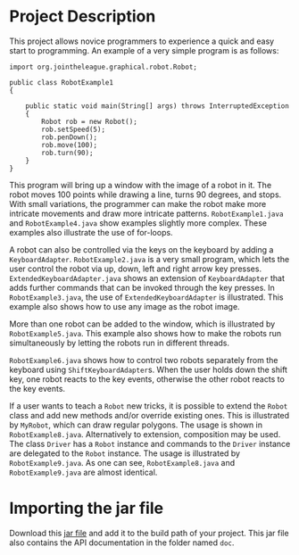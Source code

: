 # Project Description

This project allows novice programmers to experience a quick and easy start to programming. An example of a very simple program is as follows:

    import org.jointheleague.graphical.robot.Robot;
    
    public class RobotExample1
    {
    
	    public static void main(String[] args) throws InterruptedException
	    {
		    Robot rob = new Robot();
		    rob.setSpeed(5);
		    rob.penDown();
		    rob.move(100);
		    rob.turn(90);
	    }
    }


This program will bring up a window with the image of a robot in it. The robot moves 100 points while drawing a line, turns 90 degrees, and stops. With small variations, the programmer can make the robot make more intricate movements and draw more intricate patterns. `RobotExample1.java` and `RobotExample4.java` show examples slightly more complex. These examples also illustrate the use of for-loops.

A robot can also be controlled via the keys on the keyboard by adding a `KeyboardAdapter`. `RobotExample2.java` is a very small program, which lets the user control the robot via up, down, left and right arrow key presses. `ExtendedKeyboardAdapter.java` shows an extension of `KeyboardAdapter` that adds further commands that can be invoked through the key presses. In `RobotExample3.java`, the use of `ExtendedKeyboardAdapter` is illustrated. This example also shows how to use any image as the robot image.

More than one robot can be added to the window, which is illustrated by `RobotExample5.java`. This example also shows how to make the robots run simultaneously by letting the robots run in different threads. 

`RobotExample6.java` shows how to control two robots separately from the keyboard using `ShiftKeyboardAdapter`s. When the user holds down the shift key, one robot reacts to the key events, otherwise the other robot reacts to the key events.

If a user wants to teach a `Robot` new tricks, it is possible to extend the `Robot` class and add new methods and/or override existing ones. This is illustrated by `MyRobot`, which can draw regular polygons. The usage is shown in `RobotExample8.java`. Alternatively to extension, composition may be used. The class `Driver` has a `Robot` instance and commands to the `Driver` instance are delegated to the `Robot` instance. The usage is illustrated by `RobotExample9.java`. As one can see, `RobotExample8.java` and `RobotExample9.java` are almost identical. 

# Importing the jar file

Download this [jar file](https://github.com/ecolban/Robot/blob/master/jar/Robot.jar?raw=true) and add it to the build path of your project. This jar file also contains the API documentation in the folder named `doc`.





 


